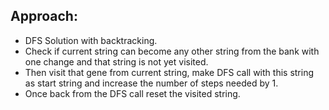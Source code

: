 ## Approach:
* DFS Solution with backtracking.
* Check if current string can become any other string from the bank with one change and that string is not yet visited.
* Then visit that gene from current string, make DFS call with this string as start string and increase the number of steps needed by 1.
* Once back from the DFS call reset the visited string.